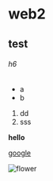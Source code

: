 # web2
## test 

###### h6 


* a
* b

1. dd
2. sss 

**hello**

[google](https://www.google.com/)

![flower](https://m.media-amazon.com/images/I/61mMytOBsJL._AC_SL1024_.jpg)
